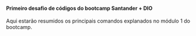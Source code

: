#### Primeiro desafio de códigos do bootcamp Santander + DIO

Aqui estarão resumidos os principais comandos explanados no módulo 1 do bootcamp.

